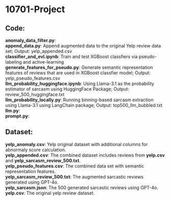 # 10701-Project

## Code:
**anomaly_data_filter.py**: \
**append_data.py**: Append augmented data to the original Yelp review data set; Output: yelp_appended.csv\
**classifier_and_evl.ipynb**: Train and test XGBoost classfiers via pseudo-labeling and active-learning\
**generate_features_for_pseudo.py**: Generate semantic representation features of reviews that are used in XGBoost classfier model; Output: yelp_pseudo_features.csv\
**llm_probability_huggingface.ipynb**: Using Llama-3.1 as the probability estimator of sarcasm using HuggingFace Package; Output: review_500_huggingface.txt\
**llm_probability_locally.py**: Running binning-based sarcasm extraction using Llama-3.1 using LangChain package; Output: top500_llm_bubbled.txt\
**llm.py**: \
**prompt.py**:

## Dataset:
**yelp_anomaly.csv**: Yelp original dataset with additional columns for abnormaly score calculation.\
**yelp_appended.csv**: The combined dataset includes reviews from **yelp.csv** and **yelp_sarcasm_review_500.txt**.\
**yelp_pseudo_features.csv**: The combined data set with semantic representation features.\
**yelp_sarcasm_review_500.txt**: The augmented sarcastic reviews generated using GPT-4o.\
**yelp_sarcasm.json**: The 500 generated sarcastic reviews using GPT-4o.\
**yelp.csv**: The original yelp review dataset.

